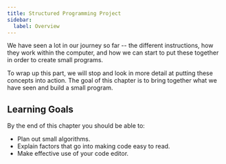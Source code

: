 ```yaml
---
title: Structured Programming Project
sidebar:
  label: Overview
---
```


We have seen a lot in our journey so far -- the different instructions, how they work within the computer, and how we can start to put these together in order to create small programs.

To wrap up this part, we will stop and look in more detail at putting these concepts into action. The goal of this chapter is to bring together what we have seen and build a small program.

## Learning Goals

By the end of this chapter you should be able to:

- Plan out small algorithms.
- Explain factors that go into making code easy to read.
- Make effective use of your code editor.
